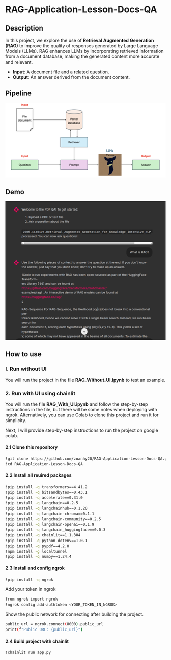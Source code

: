 # RAG-Application-Lesson-Docs-QA

## Description

In this project, we explore the use of **Retrieval Augmented Generation (RAG)** to improve the quality of responses generated by Large Language Models (LLMs). RAG enhances LLMs by incorporating retrieved information from a document database, making the generated content more accurate and relevant.

- **Input**: A document file and a related question.
- **Output**: An answer derived from the document content.

## Pipeline

<div align="center">
  <img src="images/rag_pipeline.png" alt="RAG Pipeline" width="650"/>
</div>

## Demo

<div align="center">
  <img src="images/rag_deploy.png" alt="RAG deoploy" width="650"/>
</div>

## How to use

### I. Run without UI 

You will run the project in the file **RAG_Without_UI.ipynb** to test an example.

### 2. Run with UI using chainlit

You will run the file **RAG_With_UI.ipynb** and follow the step-by-step instructions in the file, but there will be some notes when deploying with ngrok. Alternatively, you can use Colab to clone this project and run it for simplicity.

Next, I will provide step-by-step instructions to run the project on google colab.

#### 2.1 Clone this repository

```bash
!git clone https://github.com/zoanhy20/RAG-Application-Lesson-Docs-QA.git
!cd RAG-Application-Lesson-Docs-QA
```

#### 2.2 Install all reuired packages

```bash
!pip install -q transformers==4.41.2
!pip install -q bitsandbytes==0.43.1
!pip install -q accelerate==0.31.0
!pip install -q langchain==0.2.5
!pip install -q langchainhub==0.1.20
!pip install -q langchain-chroma==0.1.1
!pip install -q langchain-community==0.2.5
!pip install -q langchain-openai==0.1.9
!pip install -q langchain_huggingface==0.0.3
!pip install -q chainlit==1.1.304
!pip install -q python-dotenv==1.0.1
!pip install -q pypdf==4.2.0
!npm install -g localtunnel
!pip install -q numpy==1.24.4
```

#### 2.3  Install and config ngrok

```bash
!pip install -q ngrok
```

Add your token in ngrok

```bash
from ngrok import ngrok
!ngrok config add-authtoken <YOUR_TOKEN_IN_NGROK>
```

Show the public network for connecting after building the project.

```bash
public_url = ngrok.connect(8000).public_url
print(f"Public URL: {public_url}")
```

#### 2.4 Build project with chainlit

```bash
!chainlit run app.py
```
